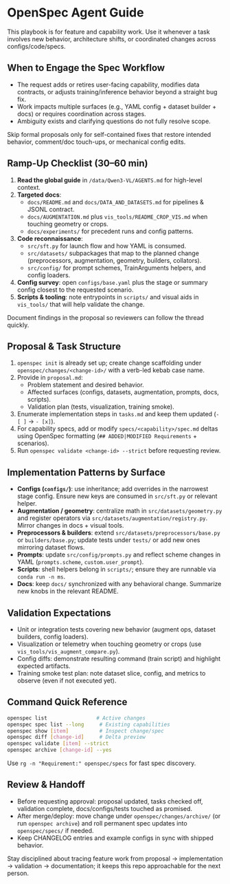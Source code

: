 # OpenSpec Agent Guide

This playbook is for feature and capability work. Use it whenever a task involves new behavior, architecture shifts, or coordinated changes across configs/code/specs.

## When to Engage the Spec Workflow
- The request adds or retires user-facing capability, modifies data contracts, or adjusts training/inference behavior beyond a straight bug fix.
- Work impacts multiple surfaces (e.g., YAML config + dataset builder + docs) or requires coordination across stages.
- Ambiguity exists and clarifying questions do not fully resolve scope.

Skip formal proposals only for self-contained fixes that restore intended behavior, comment/doc touch-ups, or mechanical config edits.

## Ramp-Up Checklist (30–60 min)
1. **Read the global guide** in `/data/Qwen3-VL/AGENTS.md` for high-level context.
2. **Targeted docs**:
   - `docs/README.md` and `docs/DATA_AND_DATASETS.md` for pipelines & JSONL contract.
   - `docs/AUGMENTATION.md` plus `vis_tools/README_CROP_VIS.md` when touching geometry or crops.
   - `docs/experiments/` for precedent runs and config patterns.
3. **Code reconnaissance**:
   - `src/sft.py` for launch flow and how YAML is consumed.
   - `src/datasets/` subpackages that map to the planned change (preprocessors, augmentation, geometry, builders, collators).
   - `src/config/` for prompt schemes, TrainArguments helpers, and config loaders.
4. **Config survey**: open `configs/base.yaml` plus the stage or summary config closest to the requested scenario.
5. **Scripts & tooling**: note entrypoints in `scripts/` and visual aids in `vis_tools/` that will help validate the change.

Document findings in the proposal so reviewers can follow the thread quickly.

## Proposal & Task Structure
1. `openspec init` is already set up; create change scaffolding under `openspec/changes/<change-id>/` with a verb-led kebab case name.
2. Provide in `proposal.md`:
   - Problem statement and desired behavior.
   - Affected surfaces (configs, datasets, augmentation, prompts, docs, scripts).
   - Validation plan (tests, visualization, training smoke).
3. Enumerate implementation steps in `tasks.md` and keep them updated (`- [ ]` → `- [x]`).
4. For capability specs, add or modify `specs/<capability>/spec.md` deltas using OpenSpec formatting (`## ADDED|MODIFIED Requirements` + scenarios).
5. Run `openspec validate <change-id> --strict` before requesting review.

## Implementation Patterns by Surface
- **Configs (`configs/`)**: use inheritance; add overrides in the narrowest stage config. Ensure new keys are consumed in `src/sft.py` or relevant helper.
- **Augmentation / geometry**: centralize math in `src/datasets/geometry.py` and register operators via `src/datasets/augmentation/registry.py`. Mirror changes in docs + visual tools.
- **Preprocessors & builders**: extend `src/datasets/preprocessors/base.py` or `builders/base.py`; update tests under `tests/` or add new ones mirroring dataset flows.
- **Prompts**: update `src/config/prompts.py` and reflect scheme changes in YAML (`prompts.scheme`, `custom.user_prompt`).
- **Scripts**: shell helpers belong in `scripts/`; ensure they are runnable via `conda run -n ms`.
- **Docs**: keep `docs/` synchronized with any behavioral change. Summarize new knobs in the relevant README.

## Validation Expectations
- Unit or integration tests covering new behavior (augment ops, dataset builders, config loaders).
- Visualization or telemetry when touching geometry or crops (use `vis_tools/vis_augment_compare.py`).
- Config diffs: demonstrate resulting command (train script) and highlight expected artifacts.
- Training smoke test plan: note dataset slice, config, and metrics to observe (even if not executed yet).

## Command Quick Reference
```bash
openspec list                # Active changes
openspec spec list --long     # Existing capabilities
openspec show [item]          # Inspect change/spec
openspec diff [change-id]     # Delta preview
openspec validate [item] --strict
openspec archive [change-id] --yes
```
Use `rg -n "Requirement:" openspec/specs` for fast spec discovery.

## Review & Handoff
- Before requesting approval: proposal updated, tasks checked off, validation complete, docs/configs/tests touched as promised.
- After merge/deploy: move change under `openspec/changes/archive/` (or run `openspec archive`) and roll permanent spec updates into `openspec/specs/` if needed.
- Keep CHANGELOG entries and example configs in sync with shipped behavior.

Stay disciplined about tracing feature work from proposal → implementation → validation → documentation; it keeps this repo approachable for the next person.

